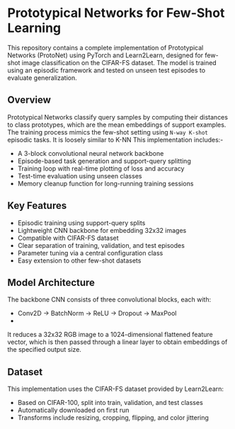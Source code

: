 # Prototypical Networks for Few-Shot Learning
This repository contains a complete implementation of Prototypical Networks (ProtoNet) using PyTorch and Learn2Learn, designed for few-shot image classification on the CIFAR-FS dataset. The model is trained using an episodic framework and tested on unseen test episodes to evaluate generalization.

## Overview
Prototypical Networks classify query samples by computing their distances to class prototypes, which are the mean embeddings of support examples. The training process mimics the few-shot setting using `N-way K-shot` episodic tasks. It is loosely similar to K-NN
This implementation includes:-
- A 3-block convolutional neural network backbone
- Episode-based task generation and support-query splitting
- Training loop with real-time plotting of loss and accuracy
- Test-time evaluation using unseen classes
- Memory cleanup function for long-running training sessions


## Key Features
- Episodic training using support-query splits
- Lightweight CNN backbone for embedding 32x32 images
- Compatible with CIFAR-FS dataset
- Clear separation of training, validation, and test episodes
- Parameter tuning via a central configuration class
- Easy extension to other few-shot datasets

## Model Architecture
The backbone CNN consists of three convolutional blocks, each with:
- Conv2D -> BatchNorm -> ReLU -> Dropout -> MaxPool
- 
It reduces a 32x32 RGB image to a 1024-dimensional flattened feature vector, which is then passed through a linear layer to obtain embeddings of the specified output size.

## Dataset
This implementation uses the CIFAR-FS dataset provided by Learn2Learn:
- Based on CIFAR-100, split into train, validation, and test classes
- Automatically downloaded on first run
- Transforms include resizing, cropping, flipping, and color jittering



